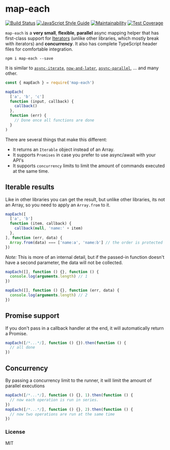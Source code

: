 # map-each

<a href="https://travis-ci.org/martinheidegger/map-each"><img src="https://travis-ci.org/martinheidegger/map-each.svg?branch=master" alt="Build Status"/></a>
[![JavaScript Style Guide](https://img.shields.io/badge/code_style-standard-brightgreen.svg)](https://standardjs.com)
[![Maintainability](https://api.codeclimate.com/v1/badges/145d866d11ece4da9e69/maintainability)](https://codeclimate.com/github/martinheidegger/map-each/maintainability)
[![Test Coverage](https://api.codeclimate.com/v1/badges/145d866d11ece4da9e69/test_coverage)](https://codeclimate.com/github/martinheidegger/map-each/test_coverage)

`map-each` is a **very small**, **flexible**, **parallel** async mapping helper that has first-class support for [Iterators][]
(unlike other libraries, which mostly break with iterators) and **concurrency**. It also has complete TypeScript header files for
comfortable integration.

[Iterators]: https://developer.mozilla.org/en-US/docs/Web/JavaScript/Reference/Iteration_protocols

`npm i map-each --save`

It is similar to [`async-iterate`][], [`now-and-later`][], [`async-parallel`][], ... and many other.

```javascript
const { mapEach } = require('map-each')

mapEach(
  ['a', 'b', 'c']
  function (input, callback) {
    callback()
  },
  function (err) {
    // Done once all functions are done
  }
)
```

[`async-iterate`]: https://www.npmjs.com/package/async-iterate
[`now-and-later`]: https://www.npmjs.com/package/now-and-later
[`async-parallel`]: https://www.npmjs.com/package/async-parallel

There are several things that make this different:

- It returns an `Iterable` object instead of an Array.
- It supports `Promises` in case you prefer to use async/await with your API's
- It supports `concurrency` limits to limit the amount of commands executed at the same time.


## Iterable results

Like in other libraries you can get the result, but unlike other libraries, its not
an Array, so you need to apply an `Array.from` to it.

```javascript
mapEach([
  ['a', 'b']
  function (item, callback) {
    callback(null, 'name:' + item)
  },
], function (err, data) {
  Array.from(data) === ['name:a', 'name:b'] // the order is protected
})
```

_Note:_ This is more of an internal detail, but if the passed-in function doesn't have
a second parameter, the data will not be collected.

```javascript
mapEach([], function () {}, function () {
  console.log(arguments.length) // 1
})

mapEach([], function () {}, function (err, data) {
  console.log(arguments.length) // 2
})
```

## Promise support

If you don't pass in a callback handler at the end, it will automatically return a Promise.

```javascript
mapEach([/*...*/], function () {}).then(function () {
  // all done
})
```

## Concurrency

By passing a concurrency limit to the runner, it will limit the amount of parallel
executions

```javascript
mapEach([/*...*/], function () {}, 1).then(function () {
  // now each operation is run in series.
})
mapEach([/*...*/], function () {}, 2).then(function () {
  // now two operations are run at the same time
})
```

### License

MIT
